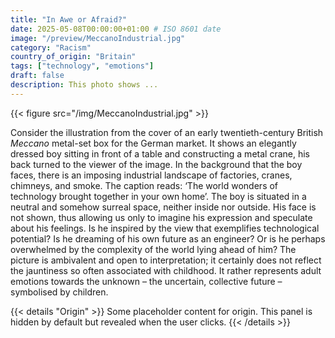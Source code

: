```yaml
---
title: "In Awe or Afraid?"
date: 2025-05-08T00:00:00+01:00 # ISO 8601 date
image: "/preview/MeccanoIndustrial.jpg"
category: "Racism"
country_of_origin: "Britain"
tags: ["technology", "emotions"]
draft: false
description: This photo shows ...
---
```


{{< figure src="/img/MeccanoIndustrial.jpg" >}}

Consider the illustration from the cover of an early twentieth-century British *Meccano* metal-set box for the German market. It shows an elegantly dressed boy sitting in front of a table and constructing a metal crane, his back turned to the viewer of the image. In the background that the boy faces, there is an imposing industrial landscape of factories, cranes, chimneys, and smoke. The caption reads: ‘The world wonders of technology brought together in your own home’. The boy is situated in a neutral and somehow surreal space, neither inside nor outside. His face is not shown, thus allowing us only to imagine his expression and speculate about his feelings. Is he inspired by the view that exemplifies technological potential? Is he dreaming of his own future as an engineer? Or is he perhaps overwhelmed by the complexity of the world lying ahead of him? The picture is ambivalent and open to interpretation; it certainly does not reflect the jauntiness so often associated with childhood. It rather represents adult emotions towards the unknown – the uncertain, collective future – symbolised by children.


{{< details "Origin" >}}
Some placeholder content for origin. This panel is hidden by default but revealed when the user clicks.
{{< /details >}}

